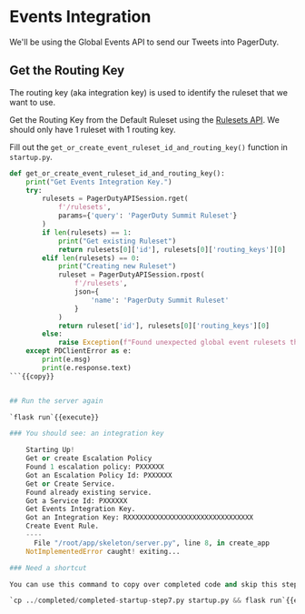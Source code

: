 # Events Integration

We'll be using the Global Events API to send our Tweets into PagerDuty.

## Get the Routing Key

The routing key (aka integration key) is used to identify the ruleset that we want to use.

Get the Routing Key from the Default Ruleset using the [Rulesets API](https://developer.pagerduty.com/api-reference/reference/REST/openapiv3.json/paths/~1rulesets/get). We should only have 1 ruleset with 1 routing key.

Fill out the `get_or_create_event_ruleset_id_and_routing_key()` function in `startup.py`.

```python
def get_or_create_event_ruleset_id_and_routing_key():
    print("Get Events Integration Key.")
    try:
        rulesets = PagerDutyAPISession.rget(
            f'/rulesets',
            params={'query': 'PagerDuty Summit Ruleset'}
        )
        if len(rulesets) == 1:
            print("Get existing Ruleset")
            return rulesets[0]['id'], rulesets[0]['routing_keys'][0]
        elif len(rulesets) == 0:
            print("Creating new Ruleset")
            ruleset = PagerDutyAPISession.rpost(
                f'/rulesets',
                json={
                    'name': 'PagerDuty Summit Ruleset'
                }
            )
            return ruleset['id'], rulesets[0]['routing_keys'][0]
        else:
            raise Exception(f"Found unexpected global event rulesets than expected. Found {len(rulesets)}")
    except PDClientError as e:
        print(e.msg)
        print(e.response.text)
```{{copy}}


## Run the server again

`flask run`{{execute}}

### You should see: an integration key

    Starting Up!
    Get or create Escalation Policy
    Found 1 escalation policy: PXXXXXX
    Got an Escalation Policy Id: PXXXXXX
    Get or Create Service.
    Found already existing service.
    Got a Service Id: PXXXXXX
    Get Events Integration Key.
    Got an Integration Key: RXXXXXXXXXXXXXXXXXXXXXXXXXXXXXXX
    Create Event Rule.
    ----
      File "/root/app/skeleton/server.py", line 8, in create_app
    NotImplementedError caught! exiting...

### Need a shortcut

You can use this command to copy over completed code and skip this step.

`cp ../completed/completed-startup-step7.py startup.py && flask run`{{execute}}
